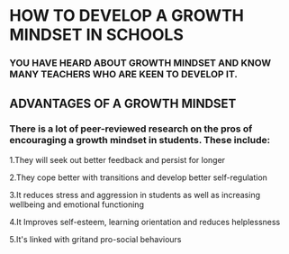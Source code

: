 # HOW TO DEVELOP A GROWTH MINDSET IN SCHOOLS

### YOU HAVE HEARD ABOUT GROWTH MINDSET AND KNOW MANY TEACHERS WHO ARE KEEN TO DEVELOP IT.

## **ADVANTAGES OF A GROWTH MINDSET**


### There is a lot of peer-reviewed research on the pros of encouraging a growth mindset in students. These include:

1.They will seek out better feedback and persist for longer

2.They cope better with transitions and develop better self-regulation

3.It reduces stress and aggression in students as well as increasing wellbeing and emotional functioning

4.It Improves self-esteem, learning orientation and reduces helplessness

5.It's linked with gritand pro-social behaviours

